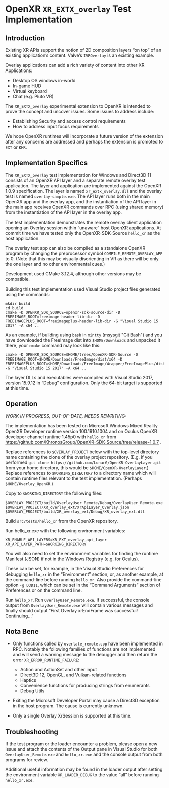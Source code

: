 # OpenXR `XR_EXTX_overlay` Test Implementation

## Introduction 

Existing XR APIs support the notion of 2D composition layers “on top” of an existing application’s content.  Valve’s `IVROverlay` is an existing example.

Overlay applications can add a rich variety of content into other XR Applications:
* Desktop OS windows in-world
* In-game HUD
* Virtual keyboard
* Chat (e.g. Pluto VR)

The `XR_EXTX_overlay` experimental extension to OpenXR is intended to prove the concept and uncover issues.  Some issues to address include:
* Establishing Security and access control requirements
* How to address input focus requirements

We hope OpenXR runtimes will incorporate a future version of the extension after any concerns are addressed and perhaps the extension is promoted to `EXT` or `KHR`.

## Implementation Specifics

The `XR_EXTX_overlay` test implementation for Windows and Direct3D 11 consists of an OpenXR API layer and a separate remote overlay test application.  The layer and application are implemented against the OpenXR 1.0.9 specification.  The layer is named `xr_extx_overlay.dll` and the overlay test is named `overlay-sample.exe`.  The API layer runs both in the main OpenXR app and the overlay app, and the instantiation of the API layer in the main app receives OpenXR commands over RPC (using shared memory) from the instantiation of the API layer in the overlay app.

The test implementation demonstrates the remote overlay client application opening an Overlay session within “unaware” host OpenXR applications.  At commit time we have tested only the OpenXR-SDK-Source `hello_xr` as the host application.

The overlay test app can also be compiled as a standalone OpenXR program by changing the preprocessor symbol `COMPILE_REMOTE_OVERLAY_APP` to 0.  (Note that this may be visually disorienting in VR as there will be only the one layer and no other environmental cues.)

Development used CMake 3.12.4, although other versions may be compatible.

Building this test implementation used Visual Studio project files generated using the commands:

```
mkdir build
cd build
cmake -D OPENXR_SDK_SOURCE=openxr-sdk-source-dir -D FREEIMAGE_ROOT=freeimage-header-lib-dir -D FREEIMAGEPLUS_ROOT=freeimageplus-header-lib-dir -G "Visual Studio 15 2017" -A x64 ..
```

As an example, if building using `bash` in `mintty` (msysgit "Git Bash") and you have downloaded the FreeImage dist into `$HOME/Downloads` and unpacked it there, your `cmake` command may look like this:

```
cmake -D OPENXR_SDK_SOURCE=$HOME/trees/OpenXR-SDK-Source -D FREEIMAGE_ROOT=$HOME/Downloads/FreeImage/dist/x64 -D FREEIMAGEPLUS_ROOT=$HOME/Downloads/FreeImage/Wrapper/FreeImagePlus/dist/x64 -G "Visual Studio 15 2017" -A x64 ..
```

The layer DLLs and executables were compiled with Visual Studio 2017, version 15.9.12 in “Debug” configuration.  Only the 64-bit target is supported at this time.

## Operation

_WORK IN PROGRESS, OUT-OF-DATE, NEEDS REWRITING:_

The implementation has been tested on Microsoft Windows Mixed Reality OpenXR Developer runtime version 100.1910.1004 and on Oculus OpenXR developer channel runtime 1.45p0 with `hello_xr` from https://github.com/KhronosGroup/OpenXR-SDK-Source/tree/release-1.0.7 .

Replace references to `$OVERLAY_PROJECT` below with the top-level directory name containing the clone of the overlay project repository.  (E.g. if you performed `git clone https://github.com/LunarG/OpenXR-OverlayLayer.git` from your home directory, this would be `$HOME/OpenXR-OverlayLayer`.)  Replace references to `$WORKING_DIRECTORY` to a directory name which will contain runtime files relevant to the test implementation.  (Perhaps `$HOME/Overlay_OpenXR`.)

Copy to `$WORKING_DIRECTORY` the following files:

```
$OVERLAY_PROJECT/build/OverlayUser_Remote/Debug/OverlayUser_Remote.exe
$OVERLAY_PROJECT/XR_overlay_ext/XrApiLayer_Overlay.json
$OVERLAY_PROJECT/build/XR_overlay_ext/Debug/XR_overlay_ext.dll
```

Build `src/tests/hello_xr` from the OpenXR repository.

Run hello_xr.exe with the following environment variables:

```
XR_ENABLE_API_LAYERS=XR_EXT_overlay_api_layer
XR_API_LAYER_PATH=$WORKING_DIRECTORY
```

You will also need to set the environment variables for finding the runtime Manifest (JSON) if not in the Windows Registry (e.g. for Oculus).

These can be set, for example, in the Visual Studio Preferences for debugging `hello_xr` in the “Environment” section, or, as another example, at the command-line before running `hello_xr`.  Also provide the command-line option `-g D3D11`, which can be set in the “Command Arguments” section of Preferences or on the command line.

Run `hello_xr`.  Run `OverlayUser_Remote.exe`.  If successful, the console output from `OverlayUser_Remote.exe` will contain various messages and finally should output “First Overlay xrEndFrame was successful!  Continuing...”

## Nota Bene

* Only functions called by `overlate_remote.cpp` have been implemented in RPC.  Notably the following families of functions are not implemented and will send a warning message to the debugger and then return the error `XR_ERROR_RUNTIME_FAILURE`:
  * Action and ActionSet and other input
  * Direct3D 12, OpenGL, and Vulkan-related functions
  * Haptics 
  * Convenience functions for producing strings from enumerants
  * Debug Utils

* Exiting the Microsoft Developer Portal may cause a Direct3D exception in the host program.  The cause is currently unknown.

* Only a single Overlay XrSession is supported at this time.

## Troubleshooting

If the test program or the loader encounter a problem, please open a new issue and attach the contents of the Output pane in Visual Studio for both `OverlayUser_Remote.exe` and `hello_xr.exe` and the console output from both programs for review.

Additional useful information may be found in the loader output after setting the environment variable `XR_LOADER_DEBUG` to the value “all” before running `hello_xr.exe`.

